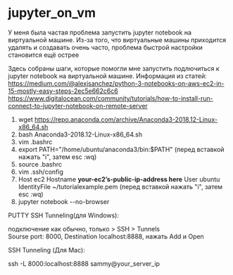 # jupyter_on_vm
У меня была частая проблема запустить jupyter notebook на виртуальной машине. Из-за того, что виртуальные машины приходится удалять и создавать очень часто, проблема быстрой настройки становится ещё острее

Здесь собраны шаги, которые помогли мне запустить подлючиться к jupyter notebook на виртуальной машине. Информация из статей:
https://medium.com/@alexjsanchez/python-3-notebooks-on-aws-ec2-in-15-mostly-easy-steps-2ec5e662c6c6
https://www.digitalocean.com/community/tutorials/how-to-install-run-connect-to-jupyter-notebook-on-remote-server


1. wget https://repo.anaconda.com/archive/Anaconda3-2018.12-Linux-x86_64.sh
2. bash Anaconda3-2018.12-Linux-x86_64.sh
3. vim .bashrc
4. export PATH="/home/ubuntu/anaconda3/bin:$PATH" (перед вставкой нажать "i", затем esc :wq)
5. source .bashrc
6. vim .ssh/config
7. Host ec2
    Hostname **your-ec2’s-public-ip-address here**
    User ubuntu
    IdentityFile ~/tutorialexample.pem
    (перед вставкой нажать "i", затем esc :wq)
8. jupyter notebook --no-browser

PUTTY SSH Tunneling(для Windows):

подключение как обычно, только > SSH > Tunnels </br>
Sourse port: 8000, Destination localhost:8888, нажать Add и Open

SSH Tunneling (Для Mac):

ssh -L 8000:localhost:8888 sammy@your_server_ip


